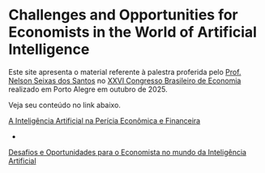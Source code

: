 # Challenges and Opportunities for Economists in the World of Artificial Intelligence


Este site apresenta o material referente à palestra proferida pelo <a href="https://professor.ufrgs.br/nelsonseixas/" target="_blank">Prof. Nelson Seixas dos Santos</a> no <a href="https://cbe.cofecon.org/#evento" target="_blank"> XXVI Congresso Brasileiro de Economia</a> realizado em Porto Alegre em outubro de 2025.

Veja seu conteúdo no link abaixo.

[A Inteligência Artificial na Perícia Econômica e Financeira](pericia/ai-economic-court-expertise.md)

-
[Desafios e Oportunidades para o Economista no mundo da Inteligência Artificial](desafios/challenges-opportunities-economists-ai.md)





